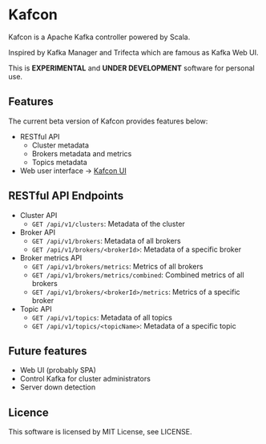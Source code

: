 # Kafcon
Kafcon is a Apache Kafka controller powered by Scala.

Inspired by Kafka Manager and Trifecta which are famous as Kafka Web UI.

This is **EXPERIMENTAL** and **UNDER DEVELOPMENT** software for personal use.

## Features
The current beta version of Kafcon provides features below:

* RESTful API
  * Cluster metadata
  * Brokers metadata and metrics
  * Topics metadata
* Web user interface -> [Kafcon UI](https://github.com/kemuridama/kafcon-ui)

## RESTful API Endpoints
* Cluster API
  * `GET /api/v1/clusters`: Metadata of the cluster
* Broker API
  * `GET /api/v1/brokers`: Metadata of all brokers
  * `GET /api/v1/brokers/<brokerId>`: Metadata of a specific broker
* Broker metrics API
  * `GET /api/v1/brokers/metrics`: Metrics of all brokers
  * `GET /api/v1/brokers/metrics/combined`: Combined metrics of all brokers
  * `GET /api/v1/brokers/<brokerId>/metrics`: Metrics of a specific broker
* Topic API
  * `GET /api/v1/topics`: Metadata of all topics
  * `GET /api/v1/topics/<topicName>`: Metadata of a specific topic

## Future features

* Web UI (probably SPA)
* Control Kafka for cluster administrators
* Server down detection

## Licence

This software is licensed by MIT License, see LICENSE.
